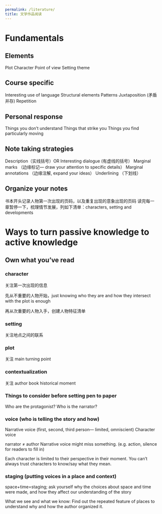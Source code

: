 ```yaml
---
permalink: /literature/
title: 文学作品阅读
---
```


# Fundamentals

## Elements 
Plot
Character 
Point of view 
Setting
theme

## Course specific 
Interesting use of language 
Structural elements 
Patterns 
Juxtaposition (矛盾并存)
Repetition 

## Personal response 
Things you don’t understand 
Things that strike you 
Things you find particularly moving 


## Note taking strategies 
Description（实线括号）OR Interesting dialogue (有虚线的括号）
Marginal marks （边缘标记— draw your attention to specific details）
Marginal annotations （边缘注解, expand your ideas）
Underlining （下划线）
		

## Organize your notes 
书本开头记录人物第一次出现的页码，以及重复出现的意象出现的页码
读完每一章暂停一下，梳理情节发展，列如下清单：characters, setting and developments 


# Ways to turn passive knowledge to active knowledge 

## Own what you’ve read 

### character 
关注第一次出现的信息

先从不重要的人物开始，just knowing who they are and how they intersect with the plot is enough

再从次重要的人物入手，创建人物特征清单 

### setting 
关注地点之间的联系

### plot
关注 main turning point 

### contextualization 
关注 author
book
historical moment 



### Things to consider before setting pen to paper
Who are the protagonist?
Who is the narrator? 

### voice (who is telling the story and how)
Narrative voice (first, second, third person— limited, omniscient)
Character voice 			

narrator ≠ author 
Narrative voice might miss something. (e.g. action, silence for readers to fill in)

Each character is limited to their perspective in their moment. 
You can’t always trust characters to know/say what they mean. 

### staging (putting voices in a place and context)

space+time=staging; ask yourself why the choices about space and time were made, and how they affect our understanding of the story

What we see and what we know: Find out the repeated feature of places to understand why and how the author organized it. 


